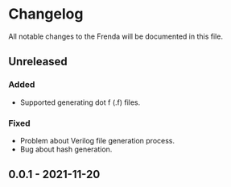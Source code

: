 # Changelog

All notable changes to the Frenda will be documented in this file.

## Unreleased

### Added

* Supported generating dot f (.f) files.

### Fixed

* Problem about Verilog file generation process.
* Bug about hash generation.

## 0.0.1 - 2021-11-20
